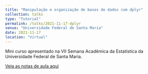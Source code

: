 ```yaml
---
title: "Manipulação e organização de bases de dados com dplyr"
collection: talks
type: "Tutorial"
permalink: /talks/2021-11-17-dplyr
venue: "Universidade Federal de Santa Maria"
date: 2021-11-17
location: "Virtual"
---
```


Mini curso apresentado na VII Semana Acadêmica da Estatística da Universidade Federal de Santa Maria.

[Veja as notas de aula aqui](https://rpubs.com/magnotfs/dplyr_ggplot2)

